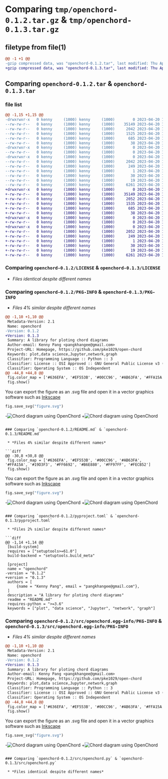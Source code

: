 # Comparing `tmp/openchord-0.1.2.tar.gz` & `tmp/openchord-0.1.3.tar.gz`

## filetype from file(1)

```diff
@@ -1 +1 @@
-gzip compressed data, was "openchord-0.1.2.tar", last modified: Thu Apr 20 16:58:00 2023, max compression
+gzip compressed data, was "openchord-0.1.3.tar", last modified: Thu Apr 20 17:02:40 2023, max compression
```

## Comparing `openchord-0.1.2.tar` & `openchord-0.1.3.tar`

### file list

```diff
@@ -1,15 +1,15 @@
-drwxrwxr-x   0 kenny     (1000) kenny     (1000)        0 2023-04-20 16:58:00.193435 openchord-0.1.2/
--rw-rw-r--   0 kenny     (1000) kenny     (1000)    35149 2023-04-20 13:29:24.000000 openchord-0.1.2/LICENSE
--rw-rw-r--   0 kenny     (1000) kenny     (1000)     2042 2023-04-20 16:58:00.193435 openchord-0.1.2/PKG-INFO
--rw-rw-r--   0 kenny     (1000) kenny     (1000)     1525 2023-04-20 16:54:19.000000 openchord-0.1.2/README.md
--rw-rw-r--   0 kenny     (1000) kenny     (1000)      685 2023-04-20 16:57:45.000000 openchord-0.1.2/pyproject.toml
--rw-rw-r--   0 kenny     (1000) kenny     (1000)       38 2023-04-20 16:58:00.193435 openchord-0.1.2/setup.cfg
-drwxrwxr-x   0 kenny     (1000) kenny     (1000)        0 2023-04-20 16:58:00.193435 openchord-0.1.2/src/
--rw-rw-r--   0 kenny     (1000) kenny     (1000)        0 2023-04-20 13:36:13.000000 openchord-0.1.2/src/__init__.py
-drwxrwxr-x   0 kenny     (1000) kenny     (1000)        0 2023-04-20 16:58:00.193435 openchord-0.1.2/src/openchord.egg-info/
--rw-rw-r--   0 kenny     (1000) kenny     (1000)     2042 2023-04-20 16:58:00.000000 openchord-0.1.2/src/openchord.egg-info/PKG-INFO
--rw-rw-r--   0 kenny     (1000) kenny     (1000)      249 2023-04-20 16:58:00.000000 openchord-0.1.2/src/openchord.egg-info/SOURCES.txt
--rw-rw-r--   0 kenny     (1000) kenny     (1000)        1 2023-04-20 16:58:00.000000 openchord-0.1.2/src/openchord.egg-info/dependency_links.txt
--rw-rw-r--   0 kenny     (1000) kenny     (1000)       30 2023-04-20 16:58:00.000000 openchord-0.1.2/src/openchord.egg-info/requires.txt
--rw-rw-r--   0 kenny     (1000) kenny     (1000)       19 2023-04-20 16:58:00.000000 openchord-0.1.2/src/openchord.egg-info/top_level.txt
--rw-rw-r--   0 kenny     (1000) kenny     (1000)     6261 2023-04-20 13:29:24.000000 openchord-0.1.2/src/openchord.py
+drwxrwxr-x   0 kenny     (1000) kenny     (1000)        0 2023-04-20 17:02:40.191742 openchord-0.1.3/
+-rw-rw-r--   0 kenny     (1000) kenny     (1000)    35149 2023-04-20 13:29:24.000000 openchord-0.1.3/LICENSE
+-rw-rw-r--   0 kenny     (1000) kenny     (1000)     2052 2023-04-20 17:02:40.191742 openchord-0.1.3/PKG-INFO
+-rw-rw-r--   0 kenny     (1000) kenny     (1000)     1535 2023-04-20 17:02:08.000000 openchord-0.1.3/README.md
+-rw-rw-r--   0 kenny     (1000) kenny     (1000)      685 2023-04-20 17:02:34.000000 openchord-0.1.3/pyproject.toml
+-rw-rw-r--   0 kenny     (1000) kenny     (1000)       38 2023-04-20 17:02:40.191742 openchord-0.1.3/setup.cfg
+drwxrwxr-x   0 kenny     (1000) kenny     (1000)        0 2023-04-20 17:02:40.191742 openchord-0.1.3/src/
+-rw-rw-r--   0 kenny     (1000) kenny     (1000)        0 2023-04-20 13:36:13.000000 openchord-0.1.3/src/__init__.py
+drwxrwxr-x   0 kenny     (1000) kenny     (1000)        0 2023-04-20 17:02:40.191742 openchord-0.1.3/src/openchord.egg-info/
+-rw-rw-r--   0 kenny     (1000) kenny     (1000)     2052 2023-04-20 17:02:40.000000 openchord-0.1.3/src/openchord.egg-info/PKG-INFO
+-rw-rw-r--   0 kenny     (1000) kenny     (1000)      249 2023-04-20 17:02:40.000000 openchord-0.1.3/src/openchord.egg-info/SOURCES.txt
+-rw-rw-r--   0 kenny     (1000) kenny     (1000)        1 2023-04-20 17:02:40.000000 openchord-0.1.3/src/openchord.egg-info/dependency_links.txt
+-rw-rw-r--   0 kenny     (1000) kenny     (1000)       30 2023-04-20 17:02:40.000000 openchord-0.1.3/src/openchord.egg-info/requires.txt
+-rw-rw-r--   0 kenny     (1000) kenny     (1000)       19 2023-04-20 17:02:40.000000 openchord-0.1.3/src/openchord.egg-info/top_level.txt
+-rw-rw-r--   0 kenny     (1000) kenny     (1000)     6261 2023-04-20 13:29:24.000000 openchord-0.1.3/src/openchord.py
```

### Comparing `openchord-0.1.2/LICENSE` & `openchord-0.1.3/LICENSE`

 * *Files identical despite different names*

### Comparing `openchord-0.1.2/PKG-INFO` & `openchord-0.1.3/PKG-INFO`

 * *Files 4% similar despite different names*

```diff
@@ -1,10 +1,10 @@
 Metadata-Version: 2.1
 Name: openchord
-Version: 0.1.2
+Version: 0.1.3
 Summary: A library for ploting chord diagrams
 Author-email: Kenny Pang <pangkhangee@gmail.com>
 Project-URL: Homepage, https://github.com/pke1029/open-chord
 Keywords: plot,data science,Jupyter,network,graph
 Classifier: Programming Language :: Python :: 3
 Classifier: License :: OSI Approved :: GNU General Public License v3 (GPLv3)
 Classifier: Operating System :: OS Independent
@@ -44,8 +44,8 @@
 fig.color_map = ['#636EFA', '#EF553B', '#00CC96', '#AB63FA', '#FFA15A', '#19D3F3', '#FF6692', '#B6E880', '#FF97FF', '#FECB52']
 fig.show()
 ```
 You can export the figure as an .svg file and open it in a vector graphics software such as [Inkscape](https://inkscape.org/)
 ```python
 fig.save_svg("figure.svg")
 ```
-![Chord diagram using OpenChord](https://github.com/pke1029/open-chord/blob/main/media/figure.png)
+![Chord diagram using OpenChord](https://raw.githubusercontent.com/pke1029/open-chord/main/media/figure.png)
```

### Comparing `openchord-0.1.2/README.md` & `openchord-0.1.3/README.md`

 * *Files 4% similar despite different names*

```diff
@@ -30,8 +30,8 @@
 fig.color_map = ['#636EFA', '#EF553B', '#00CC96', '#AB63FA', '#FFA15A', '#19D3F3', '#FF6692', '#B6E880', '#FF97FF', '#FECB52']
 fig.show()
 ```
 You can export the figure as an .svg file and open it in a vector graphics software such as [Inkscape](https://inkscape.org/)
 ```python
 fig.save_svg("figure.svg")
 ```
-![Chord diagram using OpenChord](https://github.com/pke1029/open-chord/blob/main/media/figure.png)
+![Chord diagram using OpenChord](https://raw.githubusercontent.com/pke1029/open-chord/main/media/figure.png)
```

### Comparing `openchord-0.1.2/pyproject.toml` & `openchord-0.1.3/pyproject.toml`

 * *Files 2% similar despite different names*

```diff
@@ -1,14 +1,14 @@
 [build-system]
 requires = ["setuptools>=61.0"]
 build-backend = "setuptools.build_meta"
 
 [project]
 name = "openchord"
-version = "0.1.2"
+version = "0.1.3"
 authors = [
     {name = "Kenny Pang", email = "pangkhangee@gmail.com"},
 ]
 description = "A library for ploting chord diagrams"
 readme = "README.md"
 requires-python = ">=3.6"
 keywords = ["plot", "data science", "Jupyter", "network", "graph"]
```

### Comparing `openchord-0.1.2/src/openchord.egg-info/PKG-INFO` & `openchord-0.1.3/src/openchord.egg-info/PKG-INFO`

 * *Files 4% similar despite different names*

```diff
@@ -1,10 +1,10 @@
 Metadata-Version: 2.1
 Name: openchord
-Version: 0.1.2
+Version: 0.1.3
 Summary: A library for ploting chord diagrams
 Author-email: Kenny Pang <pangkhangee@gmail.com>
 Project-URL: Homepage, https://github.com/pke1029/open-chord
 Keywords: plot,data science,Jupyter,network,graph
 Classifier: Programming Language :: Python :: 3
 Classifier: License :: OSI Approved :: GNU General Public License v3 (GPLv3)
 Classifier: Operating System :: OS Independent
@@ -44,8 +44,8 @@
 fig.color_map = ['#636EFA', '#EF553B', '#00CC96', '#AB63FA', '#FFA15A', '#19D3F3', '#FF6692', '#B6E880', '#FF97FF', '#FECB52']
 fig.show()
 ```
 You can export the figure as an .svg file and open it in a vector graphics software such as [Inkscape](https://inkscape.org/)
 ```python
 fig.save_svg("figure.svg")
 ```
-![Chord diagram using OpenChord](https://github.com/pke1029/open-chord/blob/main/media/figure.png)
+![Chord diagram using OpenChord](https://raw.githubusercontent.com/pke1029/open-chord/main/media/figure.png)
```

### Comparing `openchord-0.1.2/src/openchord.py` & `openchord-0.1.3/src/openchord.py`

 * *Files identical despite different names*

